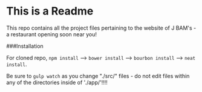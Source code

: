 # This is a Readme

This repo contains all the project files pertaining to the website of J BAM's - a restaurant opening soon near you!


###Installation

For cloned repo, `npm install` --> `bower install` --> `bourbon install` --> `neat install`.

Be sure to `gulp watch` as you change "./src/" files - do not edit files within any of the directories inside of './app/'!!!!

